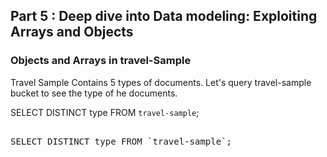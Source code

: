 ## <b>Part 5 : Deep dive into Data modeling: Exploiting Arrays and Objects</b>

### Objects and Arrays in travel-Sample

Travel Sample Contains 5 types of documents.
Let's query travel-sample bucket to see the type of he documents.

SELECT DISTINCT type FROM `travel-sample`;

<pre id="example"> 
SELECT DISTINCT type FROM `travel-sample`;
</pre>

